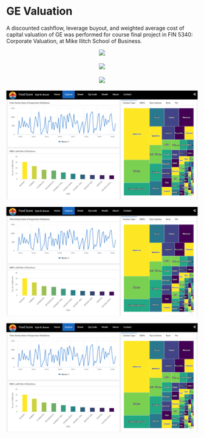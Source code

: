 # GE Valuation

A discounted cashflow, leverage buyout, and weighted average cost of capital valuation of GE was performed for course final project in FIN 5340: Corporate Valuation, at Mike Ilitch School of Business.


<div align="center">
  <img src="https://raw.githubusercontent.com/kyle-w-brown/GE-Valuation/master/Images/Memo-1.PNG"><br><br>
</div>


<div align="center">
  <img src="https://raw.githubusercontent.com/kyle-w-brown/GE-Valuation/master/Images/memo-2.PNG"><br><br>
</div>

<div align="center">
  <img src="https://raw.githubusercontent.com/kyle-w-brown/GE-Valuation/master/Images/Wbk_dcf.PNG"><br><br>
</div>


<div align="center">
  <img src="https://github.com/kyle-w-brown/FoodScore/blob/master/images/explore.PNG"><br><br>
</div>


<div align="center">
  <img src="https://github.com/kyle-w-brown/FoodScore/blob/master/images/explore.PNG"><br><br>
</div>


<div align="center">
  <img src="https://github.com/kyle-w-brown/FoodScore/blob/master/images/explore.PNG"><br><br>
</div>

